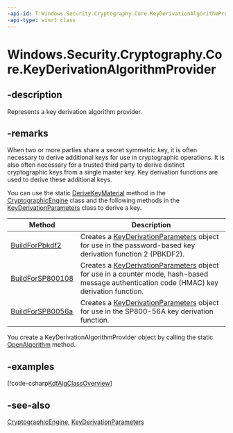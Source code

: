 ```yaml
---
-api-id: T:Windows.Security.Cryptography.Core.KeyDerivationAlgorithmProvider
-api-type: winrt class
---
```


<!-- Class syntax.
public class KeyDerivationAlgorithmProvider : Windows.Security.Cryptography.Core.IKeyDerivationAlgorithmProvider
-->

# Windows.Security.Cryptography.Core.KeyDerivationAlgorithmProvider

## -description
Represents a key derivation algorithm provider.

## -remarks
When two or more parties share a secret symmetric key, it is often necessary to derive additional keys for use in cryptographic operations. It is also often necessary for a trusted third party to derive distinct cryptographic keys from a single master key. Key derivation functions are used to derive these additional keys.

You can use the static [DeriveKeyMaterial](cryptographicengine_derivekeymaterial_1370645582.md) method in the [CryptographicEngine](cryptographicengine.md) class and the following methods in the [KeyDerivationParameters](keyderivationparameters.md) class to derive a key.

| Method | Description |
|---|---|
| [BuildForPbkdf2](keyderivationparameters_buildforpbkdf2_636237279.md) | Creates a [KeyDerivationParameters](keyderivationparameters.md) object for use in the password-based key derivation function 2 (PBKDF2). |
| [BuildForSP800108](keyderivationparameters_buildforsp800108_1459175055.md) | Creates a [KeyDerivationParameters](keyderivationparameters.md) object for use in a counter mode, hash-based message authentication code (HMAC) key derivation function. |
| [BuildForSP80056a](keyderivationparameters_buildforsp80056a_870294687.md) | Creates a [KeyDerivationParameters](keyderivationparameters.md) object for use in the SP800-56A key derivation function. |

You create a KeyDerivationAlgorithmProvider object by calling the static [OpenAlgorithm](keyderivationalgorithmprovider_openalgorithm_637226074.md) method.

## -examples


[!code-csharp[KdfAlgClassOverview](../windows.security.cryptography/code/crypto-snippets/cs/cryptosnippets.cs#KdfAlgClassOverview)]

## -see-also
[CryptographicEngine](cryptographicengine.md), [KeyDerivationParameters](keyderivationparameters.md)
